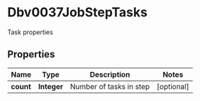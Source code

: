 

# Dbv0037JobStepTasks

Task properties

## Properties

| Name | Type | Description | Notes |
|------------ | ------------- | ------------- | -------------|
|**count** | **Integer** | Number of tasks in step |  [optional] |



